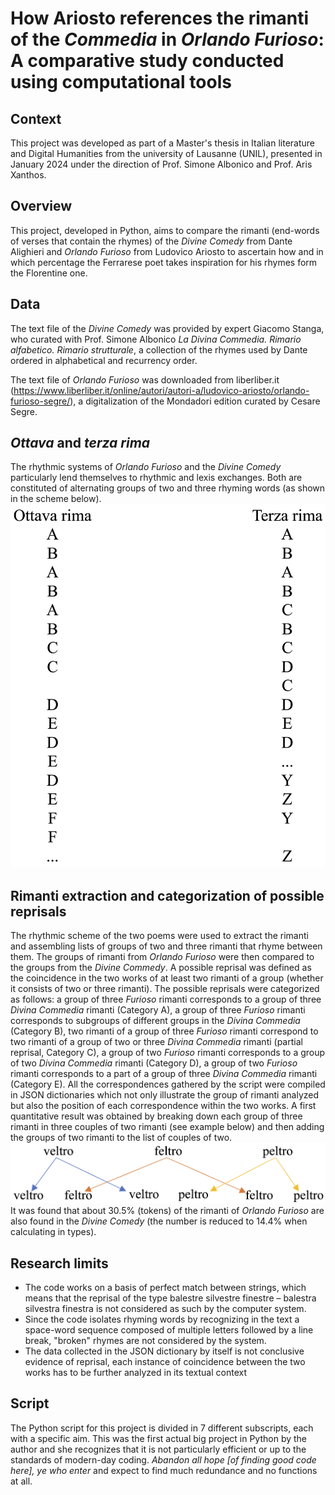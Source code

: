 
# How Ariosto references the rimanti of the _Commedia_ in _Orlando Furioso_: A comparative study conducted using computational tools

## Context
This project was developed as part of a Master's thesis in Italian literature and Digital Humanities from the university of Lausanne (UNIL), presented in January 2024 under the direction of Prof. Simone Albonico and Prof. Aris Xanthos.

## Overview
This project, developed in Python, aims to compare the rimanti (end-words of verses that contain the rhymes) of the _Divine Comedy_ from Dante Alighieri and _Orlando Furioso_ from Ludovico Ariosto to ascertain how and in which percentage the Ferrarese poet takes inspiration for his rhymes form the Florentine one.

## Data
The text file of the _Divine Comedy_ was provided by expert Giacomo Stanga, who curated with Prof. Simone Albonico _La Divina Commedia. Rimario alfabetico. Rimario strutturale_, a collection of the rhymes used by Dante ordered in alphabetical and recurrency order.

The text file of _Orlando Furioso_ was downloaded from liberliber.it (https://www.liberliber.it/online/autori/autori-a/ludovico-ariosto/orlando-furioso-segre/), a digitalization of the Mondadori edition curated by Cesare Segre.

## _Ottava_ and _terza rima_
The rhythmic systems of _Orlando Furioso_ and the _Divine Comedy_ particularly lend themselves to rhythmic and lexis exchanges. Both are constituted of alternating groups of two and three rhyming words (as shown in the scheme below). 
![illustration](images/Ottava_rima.png)

## Rimanti extraction and categorization of possible reprisals
The rhythmic scheme of the two poems were used to extract the rimanti and assembling lists of groups of two and three rimanti that rhyme between them. The groups of rimanti from _Orlando Furioso_ were then compared to the groups from the _Divine Commedy_. A possible reprisal was defined as the coincidence in the two works of at least two rimanti of a group (whether it consists of two or three rimanti). The possible reprisals were categorized as follows: a group of three _Furioso_ rimanti corresponds to a group of three _Divina Commedia_ rimanti (Category A), a group of three _Furioso_ rimanti corresponds to subgroups of different groups in the _Divina Commedia_ (Category B), two rimanti of a group of three _Furioso_ rimanti correspond to two rimanti of a group of two or three _Divina Commedia_ rimanti (partial reprisal, Category C), a group of two _Furioso_ rimanti corresponds to a group of two _Divina Commedia_ rimanti (Category D), a group of two _Furioso_ rimanti corresponds to a part of a group of three _Divina Commedia_ rimanti (Category E). All the correspondences gathered by the script were compiled in JSON dictionaries which not only illustrate the group of rimanti analyzed but also the position of each correspondence within the two works. 
A first quantitative result was obtained by breaking down each group of three rimanti in three couples of two rimanti (see example below) and then adding the groups of two rimanti to the list of couples of two.
![illustration](images/veltro.png)
It was found that about 30.5% (tokens) of the rimanti of _Orlando Furioso_ are also found in the _Divine Comedy_ (the number is reduced to 14.4% when calculating in types).

## Research limits
- The code works on a basis of perfect match between strings, which means that the reprisal of the type balestre silvestre finestre – balestra silvestra finestra is not considered as such by the computer system.
- Since the code isolates rhyming words by recognizing in the text a space-word sequence composed of multiple letters followed by a line break, "broken" rhymes are not considered by the system.
- The data collected in the JSON dictionary by itself is not conclusive evidence of reprisal, each instance of coincidence between the two works has to be further analyzed in its textual context

## Script
The Python script for this project is divided in 7 different subscripts, each with a specific aim. This was the first actual big project in Python by the author and she recognizes that it is not particularly efficient or up to the standards of modern-day coding. _Abandon all hope [of finding good code here], ye who enter_ and expect to find much redundance and no functions at all.
